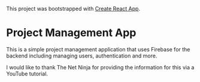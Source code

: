 This project was bootstrapped with [Create React App](https://github.com/facebook/create-react-app).

# Project Management App

This is a simple project management application that uses Firebase for the backend including managing users, authentication and more.

I would like to thank The Net Ninja for providing the information for this via a YouTube tutorial.
